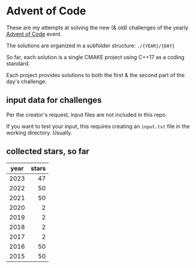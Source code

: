 # Advent of Code

These are my attempts at solving the new (& old) challenges of the yearly [Advent of Code](https://adventofcode.com/) event.

The solutions are organized in a subfolder structure: ```./{YEAR}/{DAY}```

So far, each solution is a single CMAKE project using C++17 as a coding standard.

Each project provides solutions to both the first & the second part of the day's challenge.

## input data for challenges

Per the creator's request, input files are not included in this repo.

If you want to test your input, this requires creating an ```input.txt``` file in the working directory. Usually.

## collected stars, so far

| year | stars |
|------|------:|
| 2023 |    47 |
| 2022 |    50 |
| 2021 |    50 |
| 2020 |     2 |
| 2019 |     2 |
| 2018 |     2 |
| 2017 |     2 |
| 2016 |    50 |
| 2015 |    50 |
